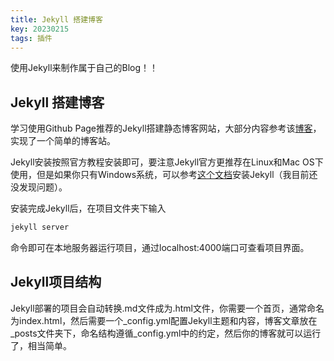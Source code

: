 ```yaml
---
title: Jekyll 搭建博客
key: 20230215
tags: 插件
---
```


使用Jekyll来制作属于自己的Blog！！

<!--more-->

## Jekyll 搭建博客

学习使用Github Page推荐的Jekyll搭建静态博客网站，大部分内容参考该<a href="https://lemonchann.github.io/create_blog_with_github_pages/">博客</a>，实现了一个简单的博客站。

Jekyll安装按照官方教程安装即可，要注意Jekyll官方更推荐在Linux和Mac OS下使用，但是如果你只有Windows系统，可以参考<a href="http://jekyllcn.com/docs/windows/#installation">这个文档</a>安装Jekyll（我目前还没发现问题）。

安装完成Jekyll后，在项目文件夹下输入

```sh
jekyll server
```

命令即可在本地服务器运行项目，通过localhost:4000端口可查看项目界面。

## Jekyll项目结构

Jekyll部署的项目会自动转换.md文件成为.html文件，你需要一个首页，通常命名为index.html，然后需要一个\_config.yml配置Jekyll主题和内容，博客文章放在\_posts文件夹下，命名结构遵循\_config.yml中的约定，然后你的博客就可以运行了，相当简单。

